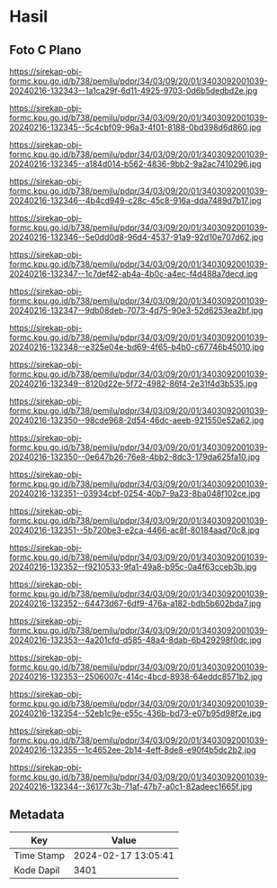 # Hasil

## Foto C Plano

https://sirekap-obj-formc.kpu.go.id/b738/pemilu/pdpr/34/03/09/20/01/3403092001039-20240216-132343--1a1ca29f-6d11-4925-9703-0d6b5dedbd2e.jpg

https://sirekap-obj-formc.kpu.go.id/b738/pemilu/pdpr/34/03/09/20/01/3403092001039-20240216-132345--5c4cbf09-96a3-4f01-8188-0bd398d6d860.jpg

https://sirekap-obj-formc.kpu.go.id/b738/pemilu/pdpr/34/03/09/20/01/3403092001039-20240216-132345--a184d014-b562-4836-9bb2-9a2ac7410296.jpg

https://sirekap-obj-formc.kpu.go.id/b738/pemilu/pdpr/34/03/09/20/01/3403092001039-20240216-132346--4b4cd949-c28c-45c8-916a-dda7489d7b17.jpg

https://sirekap-obj-formc.kpu.go.id/b738/pemilu/pdpr/34/03/09/20/01/3403092001039-20240216-132346--5e0dd0d8-96d4-4537-91a9-92d10e707d62.jpg

https://sirekap-obj-formc.kpu.go.id/b738/pemilu/pdpr/34/03/09/20/01/3403092001039-20240216-132347--1c7def42-ab4a-4b0c-a4ec-f4d488a7decd.jpg

https://sirekap-obj-formc.kpu.go.id/b738/pemilu/pdpr/34/03/09/20/01/3403092001039-20240216-132347--9db08deb-7073-4d75-90e3-52d6253ea2bf.jpg

https://sirekap-obj-formc.kpu.go.id/b738/pemilu/pdpr/34/03/09/20/01/3403092001039-20240216-132348--e325e04e-bd69-4f65-b4b0-c67746b45010.jpg

https://sirekap-obj-formc.kpu.go.id/b738/pemilu/pdpr/34/03/09/20/01/3403092001039-20240216-132349--8120d22e-5f72-4982-86f4-2e31f4d3b535.jpg

https://sirekap-obj-formc.kpu.go.id/b738/pemilu/pdpr/34/03/09/20/01/3403092001039-20240216-132350--98cde968-2d54-46dc-aeeb-921550e52a62.jpg

https://sirekap-obj-formc.kpu.go.id/b738/pemilu/pdpr/34/03/09/20/01/3403092001039-20240216-132350--0e647b26-76e8-4bb2-8dc3-179da625fa10.jpg

https://sirekap-obj-formc.kpu.go.id/b738/pemilu/pdpr/34/03/09/20/01/3403092001039-20240216-132351--03934cbf-0254-40b7-9a23-8ba048f102ce.jpg

https://sirekap-obj-formc.kpu.go.id/b738/pemilu/pdpr/34/03/09/20/01/3403092001039-20240216-132351--5b720be3-e2ca-4466-ac8f-80184aad70c8.jpg

https://sirekap-obj-formc.kpu.go.id/b738/pemilu/pdpr/34/03/09/20/01/3403092001039-20240216-132352--f9210533-9fa1-49a8-b95c-0a4f63cceb3b.jpg

https://sirekap-obj-formc.kpu.go.id/b738/pemilu/pdpr/34/03/09/20/01/3403092001039-20240216-132352--64473d67-6df9-476a-a182-bdb5b602bda7.jpg

https://sirekap-obj-formc.kpu.go.id/b738/pemilu/pdpr/34/03/09/20/01/3403092001039-20240216-132353--4a201cfd-d585-48a4-8dab-6b429298f0dc.jpg

https://sirekap-obj-formc.kpu.go.id/b738/pemilu/pdpr/34/03/09/20/01/3403092001039-20240216-132353--2506007c-414c-4bcd-8938-64eddc8571b2.jpg

https://sirekap-obj-formc.kpu.go.id/b738/pemilu/pdpr/34/03/09/20/01/3403092001039-20240216-132354--52eb1c9e-e55c-436b-bd73-e07b95d98f2e.jpg

https://sirekap-obj-formc.kpu.go.id/b738/pemilu/pdpr/34/03/09/20/01/3403092001039-20240216-132355--1c4652ee-2b14-4eff-8de8-e90f4b5dc2b2.jpg

https://sirekap-obj-formc.kpu.go.id/b738/pemilu/pdpr/34/03/09/20/01/3403092001039-20240216-132344--36177c3b-71af-47b7-a0c1-82adeec1665f.jpg


## Metadata

| Key        | Value               |
| ---------- | ------------------- |
| Time Stamp | 2024-02-17 13:05:41 |
| Kode Dapil | 3401                |



